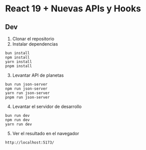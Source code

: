 # React 19 + Nuevas APIs y Hooks

## Dev

1. Clonar el repositorio
2. Instalar dependencias

```
bun install
npm install
yarn install
pnpm install
```

3. Levantar API de planetas

```
bun run json-server
npm run json-server
yarn run json-server
pnpm run json-server
```

4. Levantar el servidor de desarrollo

```
bun run dev
npm run dev
yarn run dev
```

5. Ver el resultado en el navegador

```
http://localhost:5173/
```
